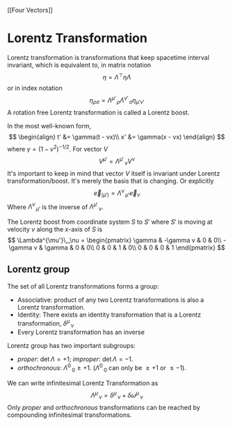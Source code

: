 [[Four Vectors]]
# Lorentz Transformation
Lorentz transformation is transformations that keep spacetime interval invariant, which is equivalent to, in matrix notation
$$
\eta = \Lambda^\top \eta \Lambda
$$
or in index notation
$$
\eta_{\rho\sigma} = \Lambda^{\mu'}\,_\rho \Lambda^{\nu'}\,_\sigma\eta_{\mu'\nu'}
$$
A rotation free Lorentz transformation is called a Lorentz boost.

In the most well-known form,
$$
\begin{align}
t' &= \gamma(t - vx)\\
x' &= \gamma(x - vx)
\end{align}
$$
where $\gamma = (1-v^2)^{-1/2}$. For vector $V$
$$
V^{\mu'} = \Lambda^{\mu'}\,_\nu V^{\nu}
$$
It's important to keep in mind that vector $V$ itself is invariant under Lorentz transformation/boost. It's merely the basis that is changing. Or explicitly
$$
\vec e_{(\mu')} = \Lambda^{\nu}\,_{\mu'}\vec e_{\nu}
$$
Where $\Lambda^{\nu}\,_{\mu'}$ is the inverse of $\Lambda^{\mu'}\,_{\nu}$.

The Lorentz boost from coordinate system $S$ to $S'$ where $S'$ is moving at velocity $v$ along the $x$-axis of $S$ is
$$
\Lambda^{\mu'}\,_\nu = 
\begin{pmatrix}
\gamma & -\gamma v & 0 & 0\\
-\gamma v & \gamma & 0 & 0\\
0 & 0 & 1 & 0\\
0 & 0 & 0 & 1
\end{pmatrix}
$$
## Lorentz group
The set of all Lorentz transformations forms a group:
- Associative: product of any two Lorentz transformations is also a Lorentz transformation.
- Identity: There exists an identity transformation that is a Lorentz transformation, $\delta^\mu\,_\nu$
- Every Lorentz transformation has an inverse

Lorentz group has two important subgroups: 
- *proper*: $\det\Lambda = +1$; *improper*: $\det\Lambda = -1$.
- *orthochronous*: $\Lambda^0\,_0 \geq +1$. ($\Lambda^0\,_0$ can only be $\geq +1$ or $\leq -1$).

We can write infinitesimal Lorentz Transformation as
$$
\Lambda^\mu\,_\nu = \delta^\mu\,_\nu+\delta\omega^\mu\,_\nu
$$
Only *proper* and *orthochronous* transformations can be reached by compounding infinitesimal transformations.
